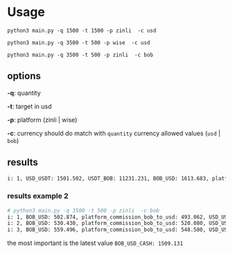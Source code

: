 # Usage
```
python3 main.py -q 1500 -t 1500 -p zinli  -c usd

python3 main.py -q 3500 -t 500 -p wise  -c usd

python3 main.py -q 3500 -t 500 -p zinli  -c bob

```

## options
**-q**: quantity

**-t**: target in usd

**-p**: platform (zinli | wise)

**-c**: currency should do match with `quantity` currency allowed values (`usd` | `bob`)

## results

```bash
i: 1, USD_USDT: 1501.502, USDT_BOB: 11231.231, BOB_USD: 1613.683, platform_commission_bob_to_usd: 1582.197, USD_USDT_1: 1583.781, USDT_BOB_1: 11846.680, BOB_USD_1: 1509.131, BOB_USD_CASH: 1509.131
```

### results example 2

```bash
# python3 main.py -q 3500 -t 500 -p zinli  -c bob
i: 1, BOB_USD: 502.874, platform_commission_bob_to_usd: 493.062, USD_USDT: 493.555, USDT_BOB: 3691.793, BOB_USD_CASH: 470.292
i: 2, BOB_USD: 530.430, platform_commission_bob_to_usd: 520.080, USD_USDT: 520.601, USDT_BOB: 3894.096, BOB_USD_CASH: 496.063
i: 3, BOB_USD: 559.496, platform_commission_bob_to_usd: 548.580, USD_USDT: 549.129, USDT_BOB: 4107.484, BOB_USD_CASH: 523.246

```
the most important is the latest value `BOB_USD_CASH: 1509.131`

